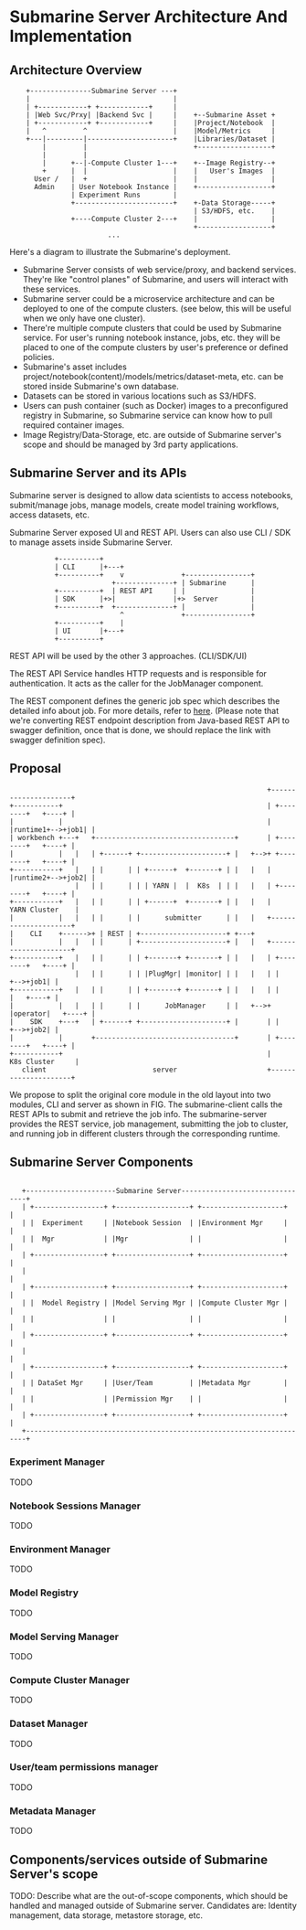 <!--
  Licensed to the Apache Software Foundation (ASF) under one
  or more contributor license agreements.  See the NOTICE file
  distributed with this work for additional information
  regarding copyright ownership.  The ASF licenses this file
  to you under the Apache License, Version 2.0 (the
  "License"); you may not use this file except in compliance
  with the License.  You may obtain a copy of the License at

    http://www.apache.org/licenses/LICENSE-2.0

  Unless required by applicable law or agreed to in writing,
  software distributed under the License is distributed on an
  "AS IS" BASIS, WITHOUT WARRANTIES OR CONDITIONS OF ANY
  KIND, either express or implied.  See the License for the
  specific language governing permissions and limitations
  under the License.
  -->
# Submarine Server Architecture And Implementation

## Architecture Overview

```
    +---------------Submarine Server ---+
    |                                   |
    | +------------+ +------------+     |
    | |Web Svc/Prxy| |Backend Svc |     |    +--Submarine Asset +
    | +------------+ +------------+     |    |Project/Notebook  |
    |   ^         ^                     |    |Model/Metrics     |
    +---|---------|---------------------+    |Libraries/Dataset |
        |         |                          +------------------+
        |         |
        |      +--|-Compute Cluster 1---+    +--Image Registry--+
        +      |  |                     |    |   User's Images  |
      User /   |  +                     |    |                  |
      Admin    | User Notebook Instance |    +------------------+
               | Experiment Runs        |
               +------------------------+    +-Data Storage-----+
                                             | S3/HDFS, etc.    |
               +----Compute Cluster 2---+    |                  |
                                             +------------------+
                        ...
```

Here's a diagram to illustrate the Submarine's deployment.

- Submarine Server consists of web service/proxy, and backend services. They're like "control planes" of Submarine, and users will interact with these services.
- Submarine server could be a microservice architecture and can be deployed to one of the compute clusters. (see below, this will be useful when we only have one cluster). 
- There're multiple compute clusters that could be used by Submarine service. For user's running notebook instance, jobs, etc. they will be placed to one of the compute clusters by user's preference or defined policies.
- Submarine's asset includes project/notebook(content)/models/metrics/dataset-meta, etc. can be stored inside Submarine's own database.
- Datasets can be stored in various locations such as S3/HDFS. 
- Users can push container (such as Docker) images to a preconfigured registry in Submarine, so Submarine service can know how to pull required container images.
- Image Registry/Data-Storage, etc. are outside of Submarine server's scope and should be managed by 3rd party applications.

## Submarine Server and its APIs

Submarine server is designed to allow data scientists to access notebooks, submit/manage jobs, manage models, create model training workflows, access datasets, etc.

Submarine Server exposed UI and REST API. Users can also use CLI / SDK to manage assets inside Submarine Server.

```
           +----------+
           | CLI      |+---+
           +----------+    v              +----------------+
                         +--------------+ | Submarine      |
           +----------+  | REST API     | |                |
           | SDK      |+>|              |+>  Server        |
           +----------+  +--------------+ |                |
                           ^              +----------------+
           +----------+    |
           | UI       |+---+
           +----------+
```

REST API will be used by the other 3 approaches. (CLI/SDK/UI) 

The REST API Service handles HTTP requests and is responsible for authentication. It acts as the caller for the JobManager component.

The REST component defines the generic job spec which describes the detailed info about job. For more details, refer to [here](https://docs.google.com/document/d/1kd-5UzsHft6gV7EuZiPXeWIKJtPqVwkNlqMvy0P_pAw/edit#). (Please note that we're converting REST endpoint description from Java-based REST API to swagger definition, once that is done, we should replace the link with swagger definition spec).

## Proposal
 ```
                                                                +---------------------+
 +-----------+                                                  | +--------+   +----+ |
 |           |                                                  | |runtime1+-->+job1| |
 | workbench +---+   +----------------------------------+       | +--------+   +----+ |
 |           |   |   | +------+ +---------------------+ |   +-->+ +--------+   +----+ |
 +-----------+   |   | |      | | +------+  +-------+ | |   |   | |runtime2+-->+job2| |
                 |   | |      | | | YARN |  |  K8s  | | |   |   | +--------+   +----+ |
 +-----------+   |   | |      | | +------+  +-------+ | |   |   |     YARN Cluster    |
 |           |   |   | |      | |      submitter      | |   |   +---------------------+
 |    CLI    +------>+ | REST | +---------------------+ +---+
 |           |   |   | |      | +---------------------+ |   |   +---------------------+
 +-----------+   |   | |      | | +-------+ +-------+ | |   |   | +--------+   +----+ |
                 |   | |      | | |PlugMgr| |monitor| | |   |   | |        +-->+job1| |
 +-----------+   |   | |      | | +-------+ +-------+ | |   |   | |        |   +----+ |
 |           |   |   | |      | |      JobManager     | |   +-->+ |operator|   +----+ |
 |    SDK    +---+   | +------+ +---------------------+ |       | |        +-->+job2| |
 |           |       +----------------------------------+       | +--------+   +----+ |
 +-----------+                                                  |     K8s Cluster     |
    client                          server                      +---------------------+
 ```
We propose to split the original core module in the old layout into two modules, CLI and server as shown in FIG. The submarine-client calls the REST APIs to submit and retrieve the job info. The submarine-server provides the REST service, job management, submitting the job to cluster, and running job in different clusters through the corresponding runtime.

## Submarine Server Components

```

   +----------------------Submarine Server--------------------------------+
   | +-----------------+ +------------------+ +--------------------+      |
   | |  Experiment     | |Notebook Session  | |Environment Mgr     |      |
   | |  Mgr            | |Mgr               | |                    |      |
   | +-----------------+ +------------------+ +--------------------+      |
   |                                                                      |
   | +-----------------+ +------------------+ +--------------------+      |
   | |  Model Registry | |Model Serving Mgr | |Compute Cluster Mgr |      |
   | |                 | |                  | |                    |      |
   | +-----------------+ +------------------+ +--------------------+      |
   |                                                                      |
   | +-----------------+ +------------------+ +--------------------+      |
   | | DataSet Mgr     | |User/Team         | |Metadata Mgr        |      |
   | |                 | |Permission Mgr    | |                    |      |
   | +-----------------+ +------------------+ +--------------------+      |
   +----------------------------------------------------------------------+
```

### Experiment Manager 

TODO

### Notebook Sessions Manager 

TODO

### Environment Manager

TODO

### Model Registry

TODO

### Model Serving Manager 

TODO

### Compute Cluster Manager

TODO

### Dataset Manager 

TODO

### User/team permissions manager 

TODO

### Metadata Manager

TODO

## Components/services outside of Submarine Server's scope

TODO: Describe what are the out-of-scope components, which should be handled and managed outside of Submarine server. Candidates are: Identity management, data storage, metastore storage, etc.